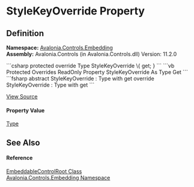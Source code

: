 # StyleKeyOverride Property




## Definition
**Namespace:** <a href="N_Avalonia_Controls_Embedding">Avalonia.Controls.Embedding</a>  
**Assembly:** Avalonia.Controls (in Avalonia.Controls.dll) Version: 11.2.0

<Tabs groupId="api-code-preview">
<TabItem value="csharp" label="C#">
```csharp
protected override Type StyleKeyOverride \{ get; }
```
</TabItem>
<TabItem value="vb" label="VB">
```vb
Protected Overrides ReadOnly Property StyleKeyOverride As Type
	Get
```
</TabItem>
<TabItem value="fsharp" label="F#">
```fsharp
abstract StyleKeyOverride : Type with get
override StyleKeyOverride : Type with get
```
</TabItem>
</Tabs>



<a href="https://github.com/AvaloniaUI/Avalonia/tree/master/src/Avalonia.Controls/Embedding/EmbeddableControlRoot.cs#L53" title="View the source code">View Source</a>



#### Property Value
<a href="https://learn.microsoft.com/dotnet/api/system.type" target="_blank" rel="noopener noreferrer">Type</a>

## See Also


#### Reference
<a href="T_Avalonia_Controls_Embedding_EmbeddableControlRoot">EmbeddableControlRoot Class</a>  
<a href="N_Avalonia_Controls_Embedding">Avalonia.Controls.Embedding Namespace</a>  
